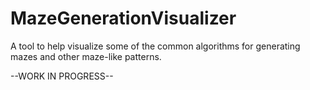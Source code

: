 # MazeGenerationVisualizer

A tool to help visualize some of the common algorithms for generating mazes and other maze-like patterns.

--WORK IN PROGRESS--
